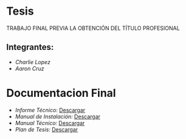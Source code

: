 # Tesis
TRABAJO FINAL PREVIA LA OBTENCIÓN DEL TÍTULO PROFESIONAL
## Integrantes: 

* *Charlie Lopez*
* *Aaron Cruz*

# Documentacion Final
* *Informe Técnico:* [Descargar](https://github.com/Arom96/Tesis/raw/main/Documentaci%C3%B3n/Informe_T%C3%A9cnico.pdf)
* *Manual de Instalación:* [Descargar](https://github.com/Arom96/Tesis/raw/main/Documentaci%C3%B3n/Manual_Instalaci%C3%B3n.pdf) 
* *Manual Técnico:* [Descargar](https://github.com/Arom96/Tesis/raw/main/Documentaci%C3%B3n/Manual_T%C3%A9cnico.pdf) 
* *Plan de Tesis:* [Descargar](https://github.com/Arom96/Tesis/raw/main/Documentaci%C3%B3n/Plan_Tesis.pdf) 
